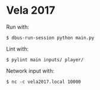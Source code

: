Vela 2017
=========

Run with:

```
$ dbus-run-session python main.py
```

Lint with:

```
$ pylint main inputs/ player/
```

Network input with:

```
$ nc -c vela2017.local 10000
```
